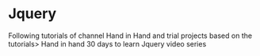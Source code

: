 # Jquery
Following tutorials of channel Hand in Hand and trial projects based on the tutorials>
Hand in hand 30 days to learn Jquery video series 
